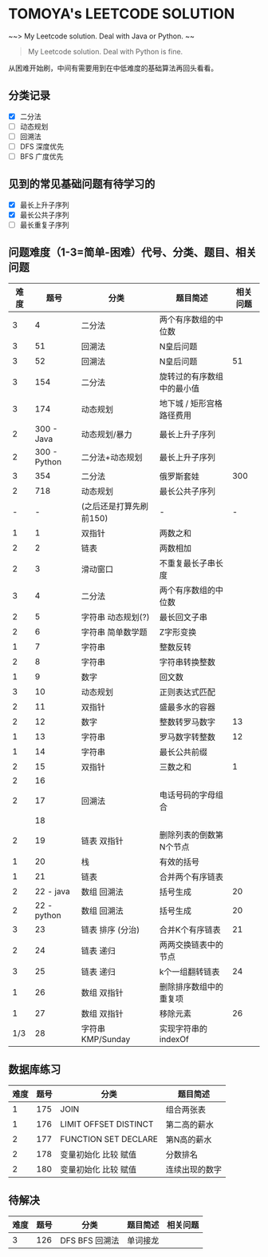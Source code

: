 # TOMOYA's LEETCODE SOLUTION

~~> My Leetcode solution. Deal with Java or Python. ~~

> My Leetcode solution. Deal with Python is fine. 

从困难开始刷，中间有需要用到在中低难度的基础算法再回头看看。

## 分类记录

- [x] 二分法
- [ ] 动态规划
- [ ] 回溯法
- [ ] DFS 深度优先
- [ ] BFS 广度优先

## 见到的常见基础问题有待学习的

- [x] 最长上升子序列
- [x] 最长公共子序列
- [ ] 最长重复子序列

## 问题难度（1-3=简单-困难）代号、分类、题目、相关问题

| 难度 | 题号         | 分类                    | 题目简述                   | 相关问题 |
| ---- | ------------ | ----------------------- | -------------------------- | -------- |
| 3    | 4            | 二分法                  | 两个有序数组的中位数       |          |
| 3    | 51           | 回溯法                  | N皇后问题                  |          |
| 3    | 52           | 回溯法                  | N皇后问题                  | 51       |
| 3    | 154          | 二分法                  | 旋转过的有序数组中的最小值 |          |
| 3    | 174          | 动态规划                | 地下城 / 矩形宫格路径费用  |          |
| 2    | 300 - Java   | 动态规划/暴力           | 最长上升子序列             |          |
| 2    | 300 - Python | 二分法+动态规划         | 最长上升子序列             |          |
| 3    | 354          | 二分法                  | 俄罗斯套娃                 | 300      |
| 2    | 718          | 动态规划                | 最长公共子序列             |          |
| -    | -            | (之后还是打算先刷前150) | -                          | -        |
| 1    | 1            | 双指针                  | 两数之和                   |          |
| 2    | 2            | 链表                    | 两数相加                   |          |
| 2    | 3            | 滑动窗口                | 不重复最长子串长度         |          |
| 3    | 4            | 二分法                  | 两个有序数组的中位数       |          |
| 2    | 5            | 字符串 动态规划(?)      | 最长回文子串               |          |
| 2    | 6            | 字符串 简单数学题       | Z字形变换                  |          |
| 1    | 7            | 字符串                  | 整数反转                   |          |
| 2    | 8            | 字符串                  | 字符串转换整数             |          |
| 1    | 9            | 数字                    | 回文数                     |          |
| 3    | 10           | 动态规划                | 正则表达式匹配             |          |
| 2    | 11           | 双指针                  | 盛最多水的容器             |          |
| 2    | 12           | 数字                    | 整数转罗马数字             | 13       |
| 1    | 13           | 字符串                  | 罗马数字转整数             | 12       |
| 1    | 14           | 字符串                  | 最长公共前缀               |          |
| 2    | 15           | 双指针                  | 三数之和                   | 1        |
| 2    | 16           |                         |                            |          |
| 2    | 17           | 回溯法                  | 电话号码的字母组合         |          |
|      | 18           |                         |                            |          |
| 2    | 19           | 链表 双指针             | 删除列表的倒数第N个节点    |          |
| 1    | 20           | 栈                      | 有效的括号                 |          |
| 1    | 21           | 链表                    | 合并两个有序链表           |          |
| 2    | 22 - java    | 数组 回溯法             | 括号生成                   | 20       |
| 2    | 22 - python  | 数组 回溯法             | 括号生成                   | 20       |
| 3    | 23           | 链表 排序 (分治)        | 合并K个有序链表            | 21       |
| 2    | 24           | 链表 递归               | 两两交换链表中的节点       |          |
| 3    | 25           | 链表 递归               | k个一组翻转链表            | 24       |
| 1    | 26           | 数组 双指针             | 删除排序数组中的重复项     |          |
| 1    | 27           | 数组 双指针             | 移除元素                   | 26       |
| 1/3  | 28           | 字符串 KMP/Sunday       | 实现字符串的indexOf        |          |

## 数据库练习 

| 难度 | 题号 | 分类                  | 题目简述       |
| ---- | ---- | --------------------- | -------------- |
| 1    | 175  | JOIN                  | 组合两张表     |
| 1    | 176  | LIMIT OFFSET DISTINCT | 第二高的薪水   |
| 2    | 177  | FUNCTION SET DECLARE  | 第N高的薪水    |
| 2    | 178  | 变量初始化 比较 赋值  | 分数排名       |
| 2    | 180  | 变量初始化 比较 赋值  | 连续出现的数字 |

## 待解决

| 难度 | 题号 | 分类           | 题目简述 | 相关问题 |
| ---- | ---- | -------------- | -------- | -------- |
| 3    | 126  | DFS BFS 回溯法 | 单词接龙 |          |